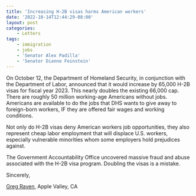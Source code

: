 ```yaml
---
title: 'Increasing H-2B visas harms American workers'
date: '2022-10-14T12:44:29-08:00'
layout: post
categories:
    - Letters
tags:
    - immigration
    - jobs
    - 'Senator Alex Padilla'
    - 'Senator Dianne Feinstein'
---
```


On October 12, the Department of Homeland Security, in conjunction with the Department of Labor, announced that it would increase by 65,000 H-2B visas for fiscal year 2023. This nearly doubles the existing 66,000 cap. There are roughly 50 million working-age Americans without jobs. Americans are available to do the jobs that DHS wants to give away to foreign-born workers, IF they are offered fair wages and working conditions.

Not only do H-2B visas deny American workers job opportunities, they also represent cheap labor employment that will displace U.S. workers, especially vulnerable minorities whom some employers hold prejudices against.

The Government Accountability Office uncovered massive fraud and abuse associated with the H-2B visa program. Doubling the visas is a mistake.

Sincerely,

[Greg Raven](https://www.gregraven.org/), Apple Valley, CA